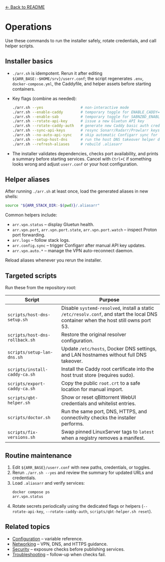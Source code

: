 [← Back to README](../README.md)

# Operations

Use these commands to run the installer safely, rotate credentials, and call helper scripts.

## Installer basics
- `./arr.sh` is idempotent. Rerun it after editing `${ARR_BASE:-$HOME/srv}/userr.conf`; the script regenerates `.env`, `docker-compose.yml`, the Caddyfile, and helper assets before starting containers.
- Key flags (combine as needed):

  ```bash
  ./arr.sh --yes                 # non-interactive mode
  ./arr.sh --enable-caddy        # temporary toggle for ENABLE_CADDY=1
  ./arr.sh --enable-sab          # temporary toggle for SABNZBD_ENABLED=1
  ./arr.sh --rotate-api-key      # issue a new Gluetun API key
  ./arr.sh --rotate-caddy-auth   # generate new Caddy basic auth credentials
  ./arr.sh --sync-api-keys       # resync Sonarr/Radarr/Prowlarr keys into Configarr
  ./arr.sh --no-auto-api-sync    # skip automatic Configarr sync for one run
  ./arr.sh --setup-host-dns      # run the host DNS takeover helper during install
  ./arr.sh --refresh-aliases     # rebuild .aliasarr
  ```

- The installer validates dependencies, checks port availability, and prints a summary before starting services. Cancel with `Ctrl+C` if something looks wrong and adjust `userr.conf` or your host configuration.

## Helper aliases
After running `./arr.sh` at least once, load the generated aliases in new shells:
```bash
source "${ARR_STACK_DIR:-$(pwd)}/.aliasarr"
```
Common helpers include:
- `arr.vpn.status` – display Gluetun health.
- `arr.vpn.port`, `arr.vpn.port.state`, `arr.vpn.port.watch` – inspect Proton port forwarding.
- `arr.logs` – follow stack logs.
- `arr.config.sync` – trigger Configarr after manual API key updates.
- `arr.vpn.auto.*` – manage the VPN auto-reconnect daemon.

Reload aliases whenever you rerun the installer.

## Targeted scripts
Run these from the repository root:

| Script | Purpose |
| --- | --- |
| `scripts/host-dns-setup.sh` | Disable `systemd-resolved`, install a static `/etc/resolv.conf`, and start the local DNS container when the host still owns port 53. |
| `scripts/host-dns-rollback.sh` | Restore the original resolver configuration. |
| `scripts/setup-lan-dns.sh` | Update `/etc/hosts`, Docker DNS settings, and LAN hostnames without full DNS takeover. |
| `scripts/install-caddy-ca.sh` | Install the Caddy root certificate into the host trust store (requires sudo). |
| `scripts/export-caddy-ca.sh` | Copy the public `root.crt` to a safe location for manual import. |
| `scripts/qbt-helper.sh` | Show or reset qBittorrent WebUI credentials and whitelist entries. |
| `scripts/doctor.sh` | Run the same port, DNS, HTTPS, and connectivity checks the installer performs. |
| `scripts/fix-versions.sh` | Swap pinned LinuxServer tags to `latest` when a registry removes a manifest. |

## Routine maintenance
1. Edit `${ARR_BASE}/userr.conf` with new paths, credentials, or toggles.
2. Rerun `./arr.sh --yes` and review the summary for updated URLs and credentials.
3. Load `.aliasarr` and verify services:
   ```bash
   docker compose ps
   arr.vpn.status
   ```
4. Rotate secrets periodically using the dedicated flags or helpers (`--rotate-api-key`, `--rotate-caddy-auth`, `scripts/qbt-helper.sh reset`).

## Related topics
- [Configuration](configuration.md) – variable reference.
- [Networking](networking.md) – VPN, DNS, and HTTPS guidance.
- [Security](security.md) – exposure checks before publishing services.
- [Troubleshooting](troubleshooting.md) – follow-up when checks fail.
